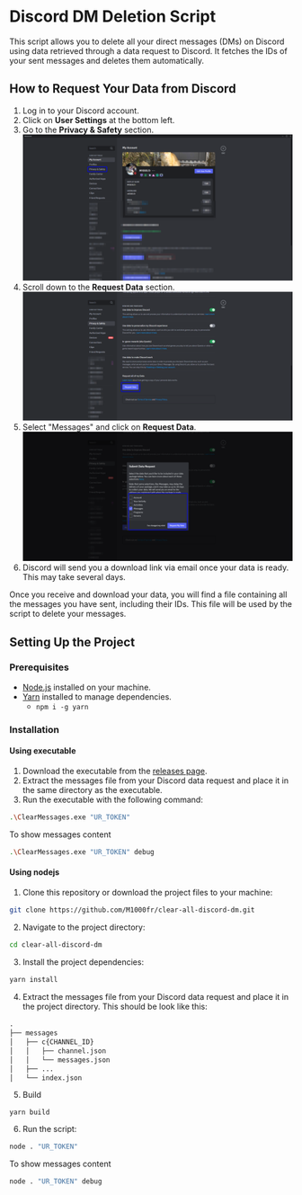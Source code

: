 # Discord DM Deletion Script

This script allows you to delete all your direct messages (DMs) on Discord using data retrieved through a data request to Discord. It fetches the IDs of your sent messages and deletes them automatically.

## How to Request Your Data from Discord

<!-- C:\Users\M1000\Desktop\ClearMessages\imgs\1.png C:\Users\M1000\Desktop\ClearMessages\imgs\2.png
C:\Users\M1000\Desktop\ClearMessages\imgs\3.png -->

1. Log in to your Discord account.
2. Click on **User Settings** at the bottom left.
3. Go to the **Privacy & Safety** section.
   ![User Settings](imgs/1.png)
4. Scroll down to the **Request Data** section.
   ![Privacy & Safety](imgs/2.png)
5. Select "Messages" and click on **Request Data**.
   ![Request Data](imgs/3.png)
6. Discord will send you a download link via email once your data is ready. This may take several days.

Once you receive and download your data, you will find a file containing all the messages you have sent, including their IDs. This file will be used by the script to delete your messages.

## Setting Up the Project

### Prerequisites

-   [Node.js](https://nodejs.org/en/) installed on your machine.
-   [Yarn](https://classic.yarnpkg.com/en/docs/install) installed to manage dependencies.
    -   `npm i -g yarn`

### Installation

#### Using executable

1. Download the executable from the [releases page](https://github.com/M1000fr/ClearAllDiscordDM/releases).
2. Extract the messages file from your Discord data request and place it in the same directory as the executable.
3. Run the executable with the following command:

```bash
.\ClearMessages.exe "UR_TOKEN"
```

To show messages content

```bash
.\ClearMessages.exe "UR_TOKEN" debug
```

#### Using nodejs

1. Clone this repository or download the project files to your machine:

```bash
git clone https://github.com/M1000fr/clear-all-discord-dm.git
```

2. Navigate to the project directory:

```bash
cd clear-all-discord-dm
```

3. Install the project dependencies:

```bash
yarn install
```

4. Extract the messages file from your Discord data request and place it in the project directory. This should be look like this:

```tree
.
├── messages
│   ├── c{CHANNEL_ID}
│   │   ├── channel.json
│   │   └── messages.json
│   ├── ...
│   └── index.json
```

5. Build

```bash
yarn build
```

6. Run the script:

```bash
node . "UR_TOKEN"
```

To show messages content

```bash
node . "UR_TOKEN" debug
```

